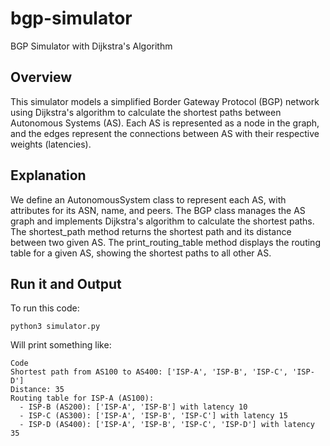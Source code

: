 # bgp-simulator
BGP Simulator with Dijkstra's Algorithm

## Overview

This simulator models a simplified Border Gateway Protocol (BGP) network using Dijkstra's algorithm to calculate the shortest paths between Autonomous Systems (AS). Each AS is represented as a node in the graph, and the edges represent the connections between AS with their respective weights (latencies).

## Explanation
We define an AutonomousSystem class to represent each AS, with attributes for its ASN, name, and peers.
The BGP class manages the AS graph and implements Dijkstra's algorithm to calculate the shortest paths.
The shortest_path method returns the shortest path and its distance between two given AS.
The print_routing_table method displays the routing table for a given AS, showing the shortest paths to all other AS.

## Run it and Output

To run this code:
```
python3 simulator.py
```

Will print something like:

```
Code
Shortest path from AS100 to AS400: ['ISP-A', 'ISP-B', 'ISP-C', 'ISP-D']
Distance: 35
Routing table for ISP-A (AS100):
  - ISP-B (AS200): ['ISP-A', 'ISP-B'] with latency 10
  - ISP-C (AS300): ['ISP-A', 'ISP-B', 'ISP-C'] with latency 15
  - ISP-D (AS400): ['ISP-A', 'ISP-B', 'ISP-C', 'ISP-D'] with latency 35
```
